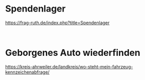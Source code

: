 # Spendenlager
https://frag-ruth.de/index.php?title=Spendenlager

<br/>

# Geborgenes Auto wiederfinden
https://kreis-ahrweiler.de/landkreis/wo-steht-mein-fahrzeug-kennzeichenabfrage/
